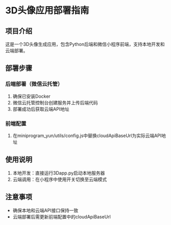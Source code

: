 # 3D头像应用部署指南

## 项目介绍
这是一个3D头像生成应用，包含Python后端和微信小程序前端，支持本地开发和云端部署。

## 部署步骤

### 后端部署（微信云托管）
1. 确保已安装Docker
2. 微信云托管控制台创建服务并上传后端代码
3. 部署成功后获取云端API地址

### 前端配置
1. 在miniprogram_yun/utils/config.js中替换cloudApiBaseUrl为实际云端API地址

## 使用说明
1. 本地开发：直接运行3Dapp.py启动本地服务器
2. 云端调用：在小程序中使用开关切换至云端模式

## 注意事项
- 确保本地和云端API接口保持一致
- 云端部署后需更新前端配置中的cloudApiBaseUrl